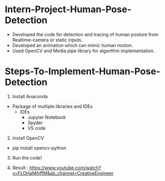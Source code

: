 # Intern-Project-Human-Pose-Detection
- Developed the code for detection and tracing of human posture from Realtime-camera or static inputs. 
- Developed an animation which can mimic human motion.
- Used OpenCV and Media pipe library for algorithm implementation. 


# Steps-To-Implement-Human-Pose-Detection
1) Install Anaconda 
- Package of multiple libraries and IDEs
    - IDEs
        - Jupyter Notebook
        - Spyder
        - VS code

2) Install OpenCV
- pip install opencv-python

3) Run the code!

4) Result : https://www.youtube.com/watch?v=FLOHaMihffM&ab_channel=CreativeEngineer
